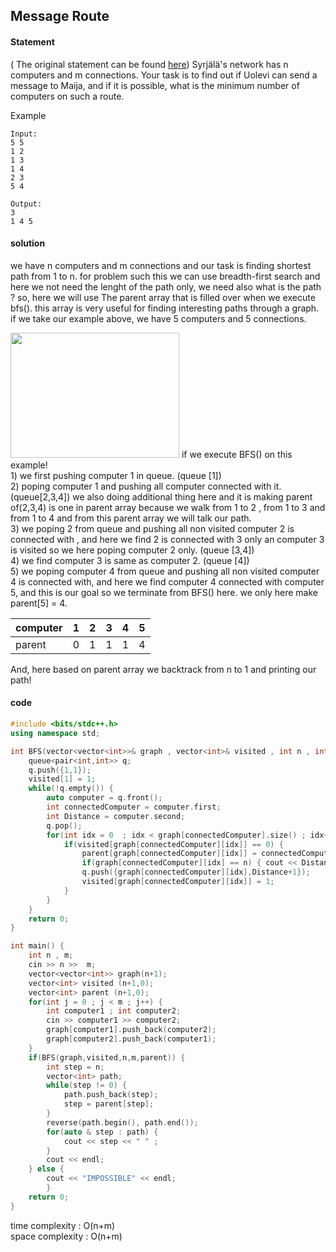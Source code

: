 ## Message Route

#### Statement

( The original statement can be found [here](https://cses.fi/problemset/task/1667/)) Syrjälä's network has n computers and m connections. Your task is to find out if Uolevi can send a message to Maija, and if it is possible, what is the minimum number of computers on such a route.

Example
~~~
Input:
5 5
1 2
1 3
1 4
2 3
5 4

Output:
3
1 4 5
~~~

#### solution

we have n computers and m connections and our task is finding shortest path from 1 to n.
for problem such this we can use breadth-first search and here we not need the lenght of the path only,
we need also what is the path ? so, here we will use The parent array that is filled over when we execute bfs(). this array is very useful for finding
interesting paths through a graph.<br/>
if we take our example above, we have 5 computers and 5 connections.

<img src="https://user-images.githubusercontent.com/61033121/133679473-be303f49-8c64-40ae-9ceb-fbdb7c97b113.png" width="270" height="200">
if we execute BFS() on this example!<br/>
1) we first pushing computer 1 in queue. (queue [1])<br/>
2) poping computer 1 and pushing all computer connected with it. (queue[2,3,4]) we also doing additional thing here and it is making parent of(2,3,4) is one in      parent array because we walk from 1 to 2 , from 1 to 3 and from 1 to 4 and from this parent array we will talk our path.<br/>
3) we poping 2 from queue and pushing all non visited computer 2 is connected with , and here we find 2 is connected with 3 only an computer 3 is visited so we      here poping computer 2 only. (queue [3,4])<br/>
4) we find computer 3 is same as computer 2. (queue [4])<br/>
5) we poping computer 4 from queue and pushing all non visited computer 4 is connected with, and here we find computer 4 connected with computer 5, and this is      our goal so we terminate from BFS() here. we only here make parent[5] = 4.
                  
| computer  |          1|         2|3         |4         |         5|
| --------- |---------- |--------- |--------- |--------- |--------- |
| parent    |0          |         1|         1|         1|        4 |

And, here based on parent array we backtrack from n to 1 and printing our path!


#### code 
~~~C++
#include <bits/stdc++.h>
using namespace std;

int BFS(vector<vector<int>>& graph , vector<int>& visited , int n , int m , vector<int>& parent) {
    queue<pair<int,int>> q;
    q.push({1,1});
    visited[1] = 1;
    while(!q.empty()) {
        auto computer = q.front();
        int connectedComputer = computer.first;
        int Distance = computer.second;
        q.pop();
        for(int idx = 0  ; idx < graph[connectedComputer].size() ; idx++) {
            if(visited[graph[connectedComputer][idx]] == 0) {
                parent[graph[connectedComputer][idx]] = connectedComputer;
                if(graph[connectedComputer][idx] == n) { cout << Distance+1 << endl ; return 1;}
                q.push({graph[connectedComputer][idx],Distance+1});
                visited[graph[connectedComputer][idx]] = 1;
            }
        }
    }
    return 0;
}

int main() {
    int n , m;
    cin >> n >>  m;
    vector<vector<int>> graph(n+1);
    vector<int> visited (n+1,0);
    vector<int> parent (n+1,0);
    for(int j = 0 ; j < m ; j++) {
        int computer1 ; int computer2;
        cin >> computer1 >> computer2;
        graph[computer1].push_back(computer2);
        graph[computer2].push_back(computer1);
    }
    if(BFS(graph,visited,n,m,parent)) {
        int step = n;
        vector<int> path;
        while(step != 0) {
            path.push_back(step);
            step = parent[step];
        }
        reverse(path.begin(), path.end());
        for(auto & step : path) {
            cout << step << " " ;
        }
        cout << endl;
    } else {
        cout << "IMPOSSIBLE" << endl;
        }
    return 0;
}
~~~

time complexity : O(n+m)<br/>
space complexity : O(n+m)

